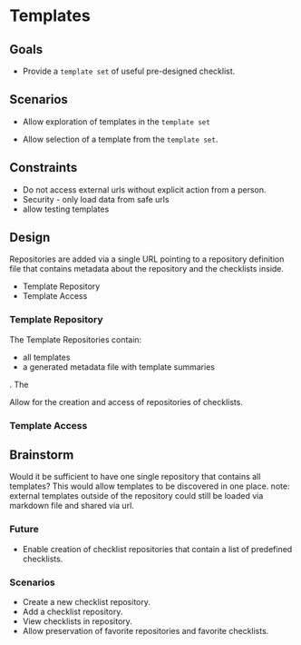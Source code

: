 # Templates

## Goals

- Provide a `template set` of useful pre-designed checklist.

## Scenarios

- Allow exploration of templates in the `template set`

- Allow selection of a template from the `template set`.

## Constraints

- Do not access external urls without explicit action from a person.
- Security - only load data from safe urls
- allow testing templates

## Design

Repositories are added via a single URL pointing to a repository definition file that contains metadata about the repository and the checklists inside.

- Template Repository
- Template Access

### Template Repository

The Template Repositories contain:

- all templates
- a generated    metadata file with template summaries

. The 

Allow for the creation and access of repositories of checklists.


### Template Access





## Brainstorm

Would it be sufficient to have one single repository that contains all templates? This would allow templates to be discovered in one place. note: external templates outside of the repository could still be loaded via markdown file and shared via url.


### Future 

- Enable creation of checklist repositories that contain a list of predefined checklists.

### Scenarios

- Create a new checklist repository.
- Add a checklist repository.
- View checklists in repository.
- Allow preservation of favorite repositories and favorite checklists.